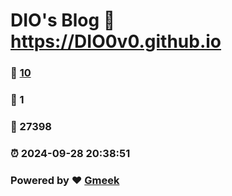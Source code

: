 # DIO's Blog :link: https://DIO0v0.github.io 
### :page_facing_up: [10](https://DIO0v0.github.io/tag.html) 
### :speech_balloon: 1 
### :hibiscus: 27398 
### :alarm_clock: 2024-09-28 20:38:51 
### Powered by :heart: [Gmeek](https://github.com/Meekdai/Gmeek)
